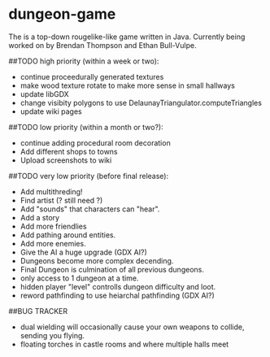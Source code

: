 # dungeon-game
The is a top-down rougelike-like game written in Java. Currently being worked on by Brendan Thompson and Ethan  Bull-Vulpe.

##TODO high priority (within a week or two):
* continue proceedurally generated textures
* make wood texture rotate to make more sense in small hallways
* update libGDX
* change visibity polygons to use DelaunayTriangulator.computeTriangles
* update wiki pages

##TODO low priority (within a month or two?):
* continue adding procedural room decoration
* Add different shops to towns
* Upload screenshots to wiki

##TODO very low priority (before final release):
* Add multithreding!
* Find artist (? still need ?)
* Add "sounds" that characters can "hear".
* Add a story
* Add more friendlies
* Add pathing around entities.
* Add more enemies.
* Give the AI a huge upgrade (GDX AI?)
* Dungeons become more complex decending.
* Final Dungeon is culmination of all previous dungeons.
* only access to 1 dungeon at a time.
* hidden player "level" controlls dungeon difficulty and loot.
* reword pathfinding to use heiarchal pathfinding (GDX AI?)

##BUG TRACKER
* dual wielding will occasionally cause your own weapons to collide, sending you flying.
* floating torches in castle rooms and where multiple halls meet
